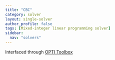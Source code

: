 ```yaml
---
title: "CBC"
category: solver
layout: single-solver
author_profile: false
tags: [Mixed-integer linear programming solver]
sidebar:
  nav: "solvers"
---
```


Interfaced through [OPTI Toolbox](http://www.i2c2.aut.ac.nz/Wiki/OPTI/)
